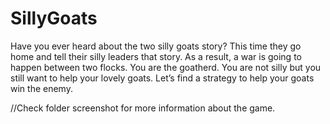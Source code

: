 # SillyGoats

Have you ever heard about the two silly goats story? This time they go home and tell their silly leaders that story. As a result, a war is going to happen between two flocks. You are the goatherd. You are not silly but you still want to help your lovely goats. Let’s find a strategy to help your goats win the enemy.

//Check folder screenshot for more information about the game.
